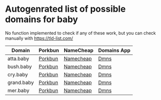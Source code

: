 # Autogenrated list of possible domains for baby

No function implemented to check if any of these work, but you can check manually with https://tld-list.com/

| Domain | Porkbun | NameCheap | Domains App |
|---|---|---|---|
| atta.baby | [Porkbun](https://porkbun.com/checkout/search?prb=e814663da1&tlds=&idnLanguage=&search=search&q=atta.baby) | [Namecheap](https://www.namecheap.com/domains/registration/results/?domain=atta.baby) | [Dmns](https://dmns.app/domains?q=atta.baby) |
| bush.baby | [Porkbun](https://porkbun.com/checkout/search?prb=e814663da1&tlds=&idnLanguage=&search=search&q=bush.baby) | [Namecheap](https://www.namecheap.com/domains/registration/results/?domain=bush.baby) | [Dmns](https://dmns.app/domains?q=bush.baby) |
| cry.baby | [Porkbun](https://porkbun.com/checkout/search?prb=e814663da1&tlds=&idnLanguage=&search=search&q=cry.baby) | [Namecheap](https://www.namecheap.com/domains/registration/results/?domain=cry.baby) | [Dmns](https://dmns.app/domains?q=cry.baby) |
| grand.baby | [Porkbun](https://porkbun.com/checkout/search?prb=e814663da1&tlds=&idnLanguage=&search=search&q=grand.baby) | [Namecheap](https://www.namecheap.com/domains/registration/results/?domain=grand.baby) | [Dmns](https://dmns.app/domains?q=grand.baby) |
| mer.baby | [Porkbun](https://porkbun.com/checkout/search?prb=e814663da1&tlds=&idnLanguage=&search=search&q=mer.baby) | [Namecheap](https://www.namecheap.com/domains/registration/results/?domain=mer.baby) | [Dmns](https://dmns.app/domains?q=mer.baby) |
